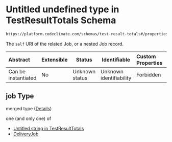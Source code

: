 # Untitled undefined type in TestResultTotals Schema

```txt
https://platform.codeclimate.com/schemas/test-result-totals#/properties/job
```

The `self` URI of the related Job, or a nested Job record.


| Abstract            | Extensible | Status         | Identifiable            | Custom Properties | Additional Properties | Access Restrictions | Defined In                                                                                               |
| :------------------ | ---------- | -------------- | ----------------------- | :---------------- | --------------------- | ------------------- | -------------------------------------------------------------------------------------------------------- |
| Can be instantiated | No         | Unknown status | Unknown identifiability | Forbidden         | Allowed               | none                | [TestResultTotals.schema.json\*](../../spec/schemas/TestResultTotals.schema.json "open original schema") |

## job Type

merged type ([Details](testresulttotals-properties-job.md))

one (and only one) of

-   [Untitled string in TestResultTotals](testresulttotals-properties-job-oneof-0.md "check type definition")
-   [DeliveryJob](testresult-properties-job-oneof-deliveryjob.md "check type definition")
